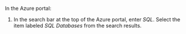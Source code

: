 In the Azure portal:
1. In the search bar at the top of the Azure portal, enter *SQL*.  Select the item labeled *SQL Databases* from the search results.